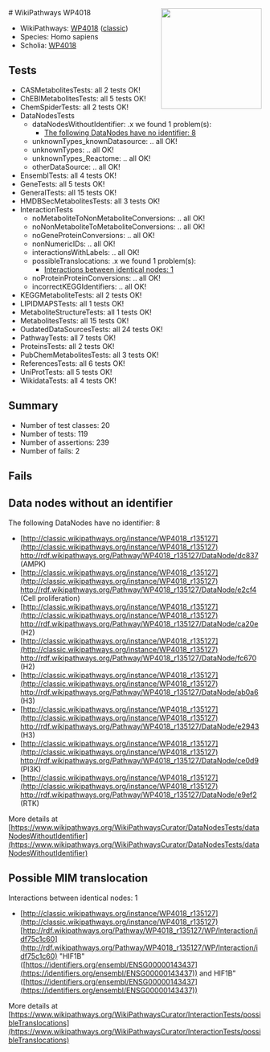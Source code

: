 <img style="float: right; width: 200px" src="https://upload.wikimedia.org/wikipedia/commons/thumb/8/83/Wplogo_with_text_500.png/640px-Wplogo_with_text_500.png" />
# WikiPathways WP4018

* WikiPathways: [WP4018](https://wikipathways.org/pathways/WP4018) ([classic](https://classic.wikipathways.org/instance/WP4018))
* Species: Homo sapiens
* Scholia: [WP4018](https://scholia.toolforge.org/wikipathways/WP4018)
## Tests
* CASMetabolitesTests: all 2 tests OK!
* ChEBIMetabolitesTests: all 5 tests OK!
* ChemSpiderTests: all 2 tests OK!
* DataNodesTests
    * dataNodesWithoutIdentifier: .x we found 1 problem(s):
        * [The following DataNodes have no identifier: 8](#d2d32fa7)
    * unknownTypes_knownDatasource: .. all OK!
    * unknownTypes: .. all OK!
    * unknownTypes_Reactome: .. all OK!
    * otherDataSource: .. all OK!
* EnsemblTests: all 4 tests OK!
* GeneTests: all 5 tests OK!
* GeneralTests: all 15 tests OK!
* HMDBSecMetabolitesTests: all 3 tests OK!
* InteractionTests
    * noMetaboliteToNonMetaboliteConversions: .. all OK!
    * noNonMetaboliteToMetaboliteConversions: .. all OK!
    * noGeneProteinConversions: .. all OK!
    * nonNumericIDs: .. all OK!
    * interactionsWithLabels: .. all OK!
    * possibleTranslocations: .x we found 1 problem(s):
        * [Interactions between identical nodes: 1](#1c118206)
    * noProteinProteinConversions: .. all OK!
    * incorrectKEGGIdentifiers: .. all OK!
* KEGGMetaboliteTests: all 2 tests OK!
* LIPIDMAPSTests: all 1 tests OK!
* MetaboliteStructureTests: all 1 tests OK!
* MetabolitesTests: all 15 tests OK!
* OudatedDataSourcesTests: all 24 tests OK!
* PathwayTests: all 7 tests OK!
* ProteinsTests: all 2 tests OK!
* PubChemMetabolitesTests: all 3 tests OK!
* ReferencesTests: all 6 tests OK!
* UniProtTests: all 5 tests OK!
* WikidataTests: all 4 tests OK!


## Summary

* Number of test classes: 20
* Number of tests: 119
* Number of assertions: 239
* Number of fails: 2

## Fails

<a name="d2d32fa7" />

## Data nodes without an identifier

The following DataNodes have no identifier: 8

* [http://classic.wikipathways.org/instance/WP4018_r135127](http://classic.wikipathways.org/instance/WP4018_r135127) http://rdf.wikipathways.org/Pathway/WP4018_r135127/DataNode/dc837 (AMPK)
* [http://classic.wikipathways.org/instance/WP4018_r135127](http://classic.wikipathways.org/instance/WP4018_r135127) http://rdf.wikipathways.org/Pathway/WP4018_r135127/DataNode/e2cf4 (Cell proliferation)
* [http://classic.wikipathways.org/instance/WP4018_r135127](http://classic.wikipathways.org/instance/WP4018_r135127) http://rdf.wikipathways.org/Pathway/WP4018_r135127/DataNode/ca20e (H2)
* [http://classic.wikipathways.org/instance/WP4018_r135127](http://classic.wikipathways.org/instance/WP4018_r135127) http://rdf.wikipathways.org/Pathway/WP4018_r135127/DataNode/fc670 (H2)
* [http://classic.wikipathways.org/instance/WP4018_r135127](http://classic.wikipathways.org/instance/WP4018_r135127) http://rdf.wikipathways.org/Pathway/WP4018_r135127/DataNode/ab0a6 (H3)
* [http://classic.wikipathways.org/instance/WP4018_r135127](http://classic.wikipathways.org/instance/WP4018_r135127) http://rdf.wikipathways.org/Pathway/WP4018_r135127/DataNode/e2943 (H3)
* [http://classic.wikipathways.org/instance/WP4018_r135127](http://classic.wikipathways.org/instance/WP4018_r135127) http://rdf.wikipathways.org/Pathway/WP4018_r135127/DataNode/ce0d9 (PI3K)
* [http://classic.wikipathways.org/instance/WP4018_r135127](http://classic.wikipathways.org/instance/WP4018_r135127) http://rdf.wikipathways.org/Pathway/WP4018_r135127/DataNode/e9ef2 (RTK)


More details at [https://www.wikipathways.org/WikiPathwaysCurator/DataNodesTests/dataNodesWithoutIdentifier](https://www.wikipathways.org/WikiPathwaysCurator/DataNodesTests/dataNodesWithoutIdentifier)

<a name="1c118206" />

## Possible MIM translocation

Interactions between identical nodes: 1

* [http://classic.wikipathways.org/instance/WP4018_r135127](http://classic.wikipathways.org/instance/WP4018_r135127) [http://rdf.wikipathways.org/Pathway/WP4018_r135127/WP/Interaction/idf75c1c60](http://rdf.wikipathways.org/Pathway/WP4018_r135127/WP/Interaction/idf75c1c60) "HIF1B" ([https://identifiers.org/ensembl/ENSG00000143437](https://identifiers.org/ensembl/ENSG00000143437)) and 
HIF1B" ([https://identifiers.org/ensembl/ENSG00000143437](https://identifiers.org/ensembl/ENSG00000143437))


More details at [https://www.wikipathways.org/WikiPathwaysCurator/InteractionTests/possibleTranslocations](https://www.wikipathways.org/WikiPathwaysCurator/InteractionTests/possibleTranslocations)

